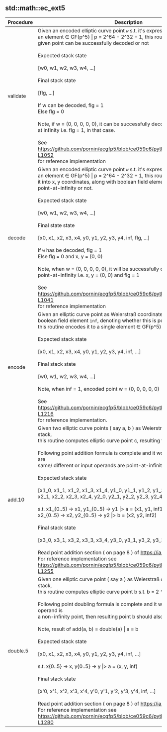 
## std::math::ec_ext5
| Procedure | Description |
| ----------- | ------------- |
| validate |  Given an encoded elliptic curve point `w` s.t. it's expressed using<br /> an element ∈ GF(p^5) \| p = 2^64 - 2^32 + 1, this routine verifies whether<br /> given point can be successfully decoded or not<br /><br /> Expected stack state <br /><br /> [w0, w1, w2, w3, w4, ...]<br /><br /> Final stack state <br /><br /> [flg, ...]<br /><br /> If w can be decoded, flg = 1<br /> Else flg = 0<br /><br /> Note, if w = (0, 0, 0, 0, 0), it can be successfully decoded to point <br /> at infinity i.e. flg = 1, in that case.<br /><br /> See https://github.com/pornin/ecgfp5/blob/ce059c6/python/ecGFp5.py#L1043-L1052<br /> for reference implementation |
| decode |  Given an encoded elliptic curve point `w` s.t. it's expressed using<br /> an element ∈ GF(p^5) \| p = 2^64 - 2^32 + 1, this routine attempts to decode<br /> it into x, y coordinates, along with boolean field element denoting whether it's<br /> point-at-infinity or not.<br /><br /> Expected stack state <br /><br /> [w0, w1, w2, w3, w4, ...]<br /><br /> Final state state <br /><br /> [x0, x1, x2, x3, x4, y0, y1, y2, y3, y4, inf, flg, ...]<br /><br /> If `w` has be decoded, flg = 1<br /> Else flg = 0 and x, y = (0, 0)<br /><br /> Note, when w = (0, 0, 0, 0, 0), it will be successfully decoded to<br /> point-at-infinity i.e. x, y = (0, 0) and flg = 1<br /><br /> See https://github.com/pornin/ecgfp5/blob/ce059c6/python/ecGFp5.py#L1022-L1041<br /> for reference implementation |
| encode |  Given an elliptic curve point as Weierstraß coordinates (X, Y) along with<br /> boolean field element `inf`, denoting whether this is point-at-infinity or not, <br /> this routine encodes it to a single element ∈ GF(p^5) \| p = 2^64 - 2^32 + 1<br /><br /> Expected stack state <br /><br /> [x0, x1, x2, x3, x4, y0, y1, y2, y3, y4, inf, ...]<br /><br /> Final stack state <br /><br /> [w0, w1, w2, w3, w4, ...]<br /><br /> Note, when inf = 1, encoded point w = (0, 0, 0, 0, 0)<br /><br /> See https://github.com/pornin/ecgfp5/blob/ce059c6/python/ecGFp5.py#L1214-L1216<br /> for reference implementation. |
| add.10 |  Given two elliptic curve points ( say a, b ) as Weierstraß coordinates (X, Y) on stack,<br /> this routine computes elliptic curve point c, resulting from a + b.<br /><br /> Following point addition formula is complete and it works when two points are <br /> same/ different or input operands are point-at-infinity.<br /><br /> Expected stack state<br /><br /> [x1_0, x1_1, x1_2, x1_3, x1_4, y1_0, y1_1, y1_2, y1_3, y1_4, inf1, x2_0, x2_1, x2_2, x2_3, x2_4, y2_0, y2_1, y2_2, y2_3, y2_4, inf2, ...]<br /><br /> s.t. x1_{0..5} -> x1, y1_{0..5} -> y1 \|> a = (x1, y1, inf1)<br />      x2_{0..5} -> x2, y2_{0..5} -> y2 \|> b = (x2, y2, inf2)<br /><br /> Final stack state<br /><br /> [x3_0, x3_1, x3_2, x3_3, x3_4, y3_0, y3_1, y3_2, y3_3, y3_4, inf3, ...]<br /><br /> Read point addition section ( on page 8 ) of https://ia.cr/2022/274<br /> For reference implementation see https://github.com/pornin/ecgfp5/blob/ce059c6/python/ecGFp5.py#L1228-L1255 |
| double.5 |  Given one elliptic curve point ( say a ) as Weierstraß coordinates (X, Y) on stack,<br /> this routine computes elliptic curve point b s.t. b = 2 * a.<br /><br /> Following point doubling formula is complete and it works only when input operand is<br /> a non-infinity point, then resulting point b should also be non-infinity.<br /><br /> Note, result of add(a, b) = double(a) \| a = b<br /><br /> Expected stack state<br /><br /> [x0, x1, x2, x3, x4, y0, y1, y2, y3, y4, inf, ...]<br /><br /> s.t. x{0..5} -> x, y{0..5} -> y \|> a = (x, y, inf)<br /><br /> Final stack state<br /><br /> [x'0, x'1, x'2, x'3, x'4, y'0, y'1, y'2, y'3, y'4, inf, ...]<br /><br /> Read point addition section ( on page 8 ) of https://ia.cr/2022/274<br /> For reference implementation see https://github.com/pornin/ecgfp5/blob/ce059c6/python/ecGFp5.py#L1270-L1280 |
